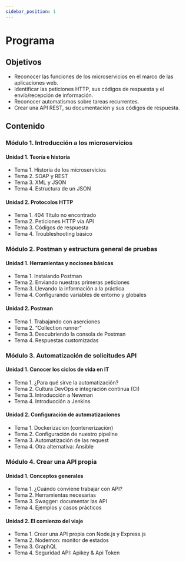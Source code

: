 ```yaml
---
sidebar_position: 1
---
```

# Programa

## Objetivos

- Reconocer las funciones de los microservicios en el marco de las aplicaciones web.
- Identificar las peticiones HTTP, sus códigos de respuesta y el envío/recepción de información.
- Reconocer automatismos sobre tareas recurrentes.
- Crear una API REST, su documentación y sus códigos de respuesta.

## Contenido

### Módulo 1. Introducción a los microservicios
#### Unidad 1. Teoría e historia
- Tema 1. Historia de los microservicios
- Tema 2. SOAP y REST
- Tema 3. XML y JSON
- Tema 4. Estructura de un JSON
#### Unidad 2. Protocolos HTTP
- Tema 1. 404 Título no encontrado
- Tema 2. Peticiones HTTP vía API
- Tema 3. Códigos de respuesta
- Tema 4. Troubleshooting básico

### Módulo 2. Postman y estructura general de pruebas
#### Unidad 1. Herramientas y nociones básicas
- Tema 1. Instalando Postman
- Tema 2. Enviando nuestras primeras peticiones
- Tema 3. Llevando la información a la práctica
- Tema 4. Configurando variables de entorno y globales
#### Unidad 2. Postman
- Tema 1. Trabajando con aserciones
- Tema 2. “Collection runner”
- Tema 3. Descubriendo la consola de Postman
- Tema 4. Respuestas customizadas


### Módulo 3. Automatización de solicitudes API
#### Unidad 1. Conocer los ciclos de vida en IT
- Tema 1. ¿Para qué sirve la automatización?
- Tema 2. Cultura DevOps e integración continua (CI)
- Tema 3. Introducción a Newman
- Tema 4. Introducción a Jenkins
#### Unidad 2. Configuración de automatizaciones
- Tema 1. Dockerizacion (contenerización)
- Tema 2. Configuración de nuestro pipeline
- Tema 3. Automatización de las request
- Tema 4. Otra alternativa: Ansible

### Módulo 4. Crear una API propia
#### Unidad 1. Conceptos generales
- Tema 1. ¿Cuándo conviene trabajar con API?
- Tema 2. Herramientas necesarias 
- Tema 3. Swagger: documentar las API
- Tema 4. Ejemplos y casos prácticos
#### Unidad 2. El comienzo del viaje
- Tema 1. Crear una API propia con Node.js y Express.js
- Tema 2. Nodemon: monitor de estados
- Tema 3. GraphQL
- Tema 4. Seguridad API: Apikey & Api Token